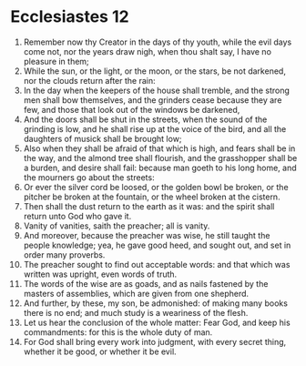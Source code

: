 ﻿# Ecclesiastes  12
1. Remember now thy Creator in the days of thy youth, while the evil days come not, nor the years draw nigh, when thou shalt say, I have no pleasure in them; 
2. While the sun, or the light, or the moon, or the stars, be not darkened, nor the clouds return after the rain: 
3. In the day when the keepers of the house shall tremble, and the strong men shall bow themselves, and the grinders cease because they are few, and those that look out of the windows be darkened, 
4. And the doors shall be shut in the streets, when the sound of the grinding is low, and he shall rise up at the voice of the bird, and all the daughters of musick shall be brought low; 
5. Also when they shall be afraid of that which is high, and fears shall be in the way, and the almond tree shall flourish, and the grasshopper shall be a burden, and desire shall fail: because man goeth to his long home, and the mourners go about the streets: 
6. Or ever the silver cord be loosed, or the golden bowl be broken, or the pitcher be broken at the fountain, or the wheel broken at the cistern. 
7. Then shall the dust return to the earth as it was: and the spirit shall return unto God who gave it. 
8.  Vanity of vanities, saith the preacher; all is vanity. 
9. And moreover, because the preacher was wise, he still taught the people knowledge; yea, he gave good heed, and sought out, and set in order many proverbs. 
10. The preacher sought to find out acceptable words: and that which was written was upright, even words of truth. 
11. The words of the wise are as goads, and as nails fastened by the masters of assemblies, which are given from one shepherd. 
12. And further, by these, my son, be admonished: of making many books there is no end; and much study is a weariness of the flesh. 
13.  Let us hear the conclusion of the whole matter: Fear God, and keep his commandments: for this is the whole duty of man. 
14. For God shall bring every work into judgment, with every secret thing, whether it be good, or whether it be evil. 
